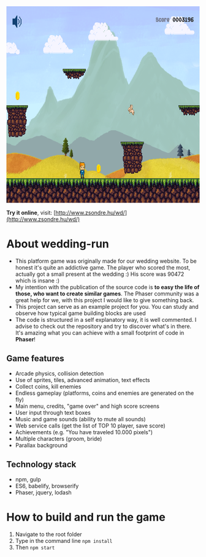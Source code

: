 <img src="/static/assets/images/screenshot.png" height="512"/>

**Try it online**, visit: [http://www.zsondre.hu/wd/](http://www.zsondre.hu/wd/)

# About wedding-run
- This platform game was originally made for our wedding website. To be honest it's quite an addictive game. The player who scored the most, actually got a small present at the wedding :) His score was 90472 which is insane :)
- My intention with the publication of the source code is **to easy the life of those, who want to create similar games**. The Phaser community was a great help for we, with this project I would like to give something back. 
- This project can serve as an example project for you. You can study and observe how typical game building blocks are used
-  The code is structured in a self explanatory way, it is well commented. I advise to check out the repository and try to discover what's in there. It's amazing what you can achieve with a small footprint of code in **Phaser**!
## Game features
- Arcade physics, collision detection
- Use of sprites, tiles, advanced animation, text effects
- Collect coins, kill enemies
- Endless gameplay (platforms, coins and enemies are generated on the fly)
- Main menu, credits, "game over" and high score screens
- User input through text boxes 
- Music and game sounds (ability to mute all sounds)
- Web service calls (get the list of TOP 10 player, save score)
- Achievements (e.g. "You have traveled 10.000 pixels")
- Multiple characters (groom, bride)
- Parallax background
## Technology stack
- npm, gulp
- ES6, babelify, browserify
- Phaser, jquery, lodash 

# How to build and run the game

1. Navigate to the root folder 
2. Type in the command line `npm install`
3. Then `npm start`
